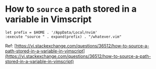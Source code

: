 

# How to `source` a path stored in a variable in Vimscript

```
let prefix = $HOME . '/AppData/Local/nvim'
:execute "source " . expand(prefix) . "/whatever.vim"
```

Ref: [https://vi.stackexchange.com/questions/36512/how-to-source-a-path-stored-in-a-variable-in-vimscript](https://vi.stackexchange.com/questions/36512/how-to-source-a-path-stored-in-a-variable-in-vimscript)
